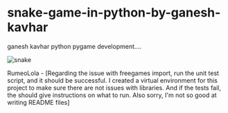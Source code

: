 # snake-game-in-python-by-ganesh-kavhar
ganesh kavhar python pygame development....


![snake](https://user-images.githubusercontent.com/20369800/51984957-ad399c00-24c2-11e9-90f3-201eb408bf22.gif)


RumeoLola -
[Regarding the issue with freegames import, run the unit test script, and it should be successful.
I created a virtual environment for this project to make sure there are not issues with libraries.
And if the tests fail, the should give instructions on what to run.
Also sorry, I'm not so good at writing README files]
